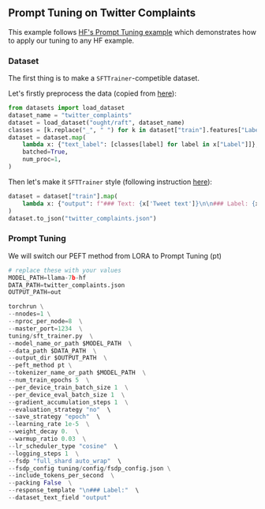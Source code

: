## Prompt Tuning on Twitter Complaints

This example follows [HF's Prompt Tuning example](https://huggingface.co/docs/peft/main/en/task_guides/clm-prompt-tuning)
which demonstrates how to apply our tuning to any HF example.

### Dataset

The first thing is to make a `SFTTrainer`-competible dataset. 

Let's firstly preprocess the data (copied from [here](https://huggingface.co/docs/peft/main/en/task_guides/clm-prompt-tuning#load-dataset)):
```python
from datasets import load_dataset
dataset_name = "twitter_complaints"
dataset = load_dataset("ought/raft", dataset_name)
classes = [k.replace("_", " ") for k in dataset["train"].features["Label"].names]
dataset = dataset.map(
    lambda x: {"text_label": [classes[label] for label in x["Label"]]},
    batched=True,
    num_proc=1,
)
```
Then let's make it `SFTTrainer` style (following instruction [here](https://huggingface.co/docs/trl/main/en/sft_trainer#format-your-input-prompts)):
```python
dataset = dataset["train"].map(
    lambda x: {"output": f"### Text: {x['Tweet text']}\n\n### Label: {x['text_label']}"},
)
dataset.to_json("twitter_complaints.json")
```

### Prompt Tuning
We will switch our PEFT method from LORA to Prompt Tuning (pt)
```python
# replace these with your values
MODEL_PATH=llama-7b-hf
DATA_PATH=twitter_complaints.json
OUTPUT_PATH=out

torchrun \
--nnodes=1 \
--nproc_per_node=8  \
--master_port=1234  \
tuning/sft_trainer.py  \
--model_name_or_path $MODEL_PATH  \
--data_path $DATA_PATH  \
--output_dir $OUTPUT_PATH  \
--peft_method pt \
--tokenizer_name_or_path $MODEL_PATH  \
--num_train_epochs 5  \
--per_device_train_batch_size 1  \
--per_device_eval_batch_size 1  \
--gradient_accumulation_steps 1  \
--evaluation_strategy "no"  \
--save_strategy "epoch"  \
--learning_rate 1e-5  \
--weight_decay 0.  \
--warmup_ratio 0.03  \
--lr_scheduler_type "cosine"  \
--logging_steps 1  \
--fsdp "full_shard auto_wrap"  \
--fsdp_config tuning/config/fsdp_config.json \
--include_tokens_per_second  \
--packing False  \
--response_template "\n### Label:"  \
--dataset_text_field "output" 
```